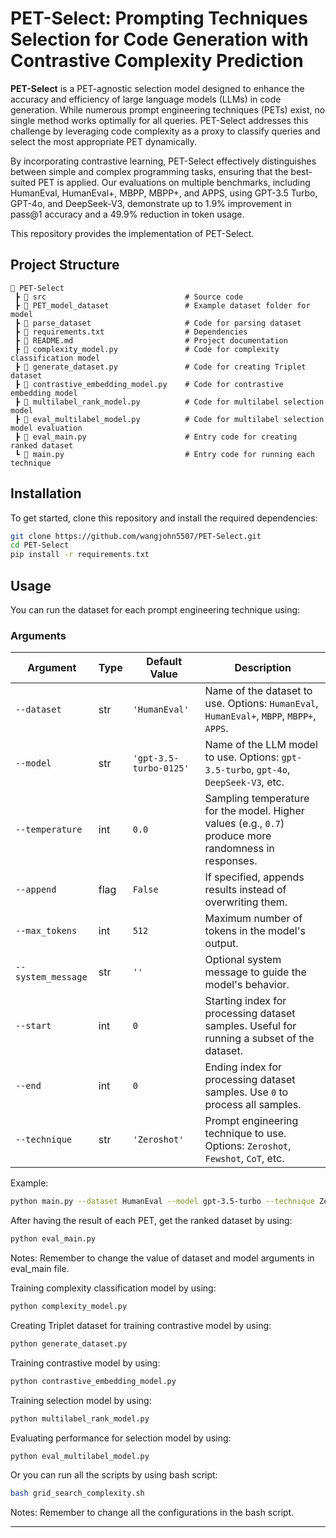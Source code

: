 # PET-Select: Prompting Techniques Selection for Code Generation with Contrastive Complexity Prediction

**PET-Select** is a PET-agnostic selection model designed to enhance the accuracy and efficiency of large language models (LLMs) in code generation. While numerous prompt engineering techniques (PETs) exist, no single method works optimally for all queries. PET-Select addresses this challenge by leveraging code complexity as a proxy to classify queries and select the most appropriate PET dynamically.

By incorporating contrastive learning, PET-Select effectively distinguishes between simple and complex programming tasks, ensuring that the best-suited PET is applied. Our evaluations on multiple benchmarks, including HumanEval, HumanEval+, MBPP, MBPP+, and APPS, using GPT-3.5 Turbo, GPT-4o, and DeepSeek-V3, demonstrate up to 1.9% improvement in pass@1 accuracy and a 49.9% reduction in token usage.

This repository provides the implementation of PET-Select.

## Project Structure

```
📂 PET-Select
 ┣ 📂 src                               # Source code
 ┣ 📂 PET_model_dataset                 # Example dataset folder for model
 ┣ 📂 parse_dataset                     # Code for parsing dataset
 ┣ 📜 requirements.txt                  # Dependencies
 ┣ 📜 README.md                         # Project documentation
 ┣ 📜 complexity_model.py               # Code for complexity classification model
 ┣ 📜 generate_dataset.py               # Code for creating Triplet dataset 
 ┣ 📜 contrastive_embedding_model.py    # Code for contrastive embedding model
 ┣ 📜 multilabel_rank_model.py          # Code for multilabel selection model
 ┣ 📜 eval_multilabel_model.py          # Code for multilabel selection model evaluation
 ┣ 📜 eval_main.py                      # Entry code for creating ranked dataset
 ┗ 📜 main.py                           # Entry code for running each technique
```

## Installation

To get started, clone this repository and install the required dependencies:

```bash
git clone https://github.com/wangjohn5507/PET-Select.git
cd PET-Select
pip install -r requirements.txt
```

## Usage

You can run the dataset for each prompt engineering technique using:

### **Arguments**  

| Argument           | Type  | Default Value                  | Description |
|--------------------|------|--------------------------------|-------------|
| `--dataset`       | str  | `'HumanEval'`                  | Name of the dataset to use. Options: `HumanEval`, `HumanEval+`, `MBPP`, `MBPP+`, `APPS`. |
| `--model`         | str  | `'gpt-3.5-turbo-0125'`         | Name of the LLM model to use. Options: `gpt-3.5-turbo`, `gpt-4o`, `DeepSeek-V3`, etc. |
| `--temperature`   | int  | `0.0`                          | Sampling temperature for the model. Higher values (e.g., `0.7`) produce more randomness in responses. |
| `--append`        | flag | `False`                        | If specified, appends results instead of overwriting them. |
| `--max_tokens`    | int  | `512`                          | Maximum number of tokens in the model's output. |
| `--system_message`| str  | `''`                           | Optional system message to guide the model's behavior. |
| `--start`         | int  | `0`                            | Starting index for processing dataset samples. Useful for running a subset of the dataset. |
| `--end`           | int  | `0`                            | Ending index for processing dataset samples. Use `0` to process all samples. |
| `--technique`     | str  | `'Zeroshot'`                   | Prompt engineering technique to use. Options: `Zeroshot`, `Fewshot`, `CoT`, etc. |


Example:
```bash
python main.py --dataset HumanEval --model gpt-3.5-turbo --technique Zeroshot
```


After having the result of each PET, get the ranked dataset by using:
```bash
python eval_main.py 
```
Notes: Remember to change the value of dataset and model arguments in eval_main file.


Training complexity classification model by using:
```bash
python complexity_model.py
```

Creating Triplet dataset for training contrastive model by using:
```bash
python generate_dataset.py
```

Training contrastive model by using:
```bash
python contrastive_embedding_model.py
```

Training selection model by using:
```bash
python multilabel_rank_model.py
```

Evaluating performance for selection model by using:
```bash
python eval_multilabel_model.py
```

Or you can run all the scripts by using bash script:
```bash
bash grid_search_complexity.sh
```
Notes: Remember to change all the configurations in the bash script.


---
